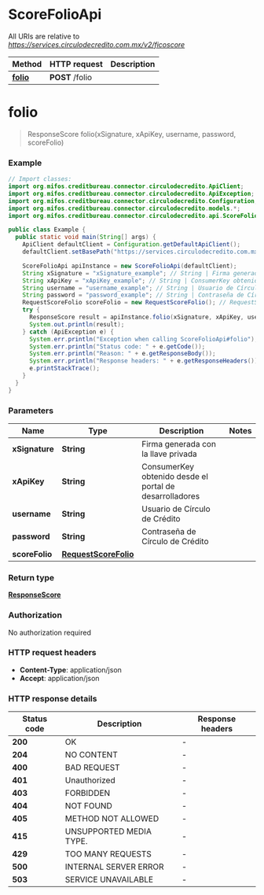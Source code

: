 # ScoreFolioApi

All URIs are relative to *https://services.circulodecredito.com.mx/v2/ficoscore*

| Method | HTTP request | Description |
|------------- | ------------- | -------------|
| [**folio**](ScoreFolioApi.md#folio) | **POST** /folio |  |


<a id="folio"></a>
# **folio**
> ResponseScore folio(xSignature, xApiKey, username, password, scoreFolio)





### Example
```java
// Import classes:
import org.mifos.creditbureau.connector.circulodecredito.ApiClient;
import org.mifos.creditbureau.connector.circulodecredito.ApiException;
import org.mifos.creditbureau.connector.circulodecredito.Configuration;
import org.mifos.creditbureau.connector.circulodecredito.models.*;
import org.mifos.creditbureau.connector.circulodecredito.api.ScoreFolioApi;

public class Example {
  public static void main(String[] args) {
    ApiClient defaultClient = Configuration.getDefaultApiClient();
    defaultClient.setBasePath("https://services.circulodecredito.com.mx/v2/ficoscore");

    ScoreFolioApi apiInstance = new ScoreFolioApi(defaultClient);
    String xSignature = "xSignature_example"; // String | Firma generada con la llave privada
    String xApiKey = "xApiKey_example"; // String | ConsumerKey obtenido desde el portal de desarrolladores
    String username = "username_example"; // String | Usuario de Círculo de Crédito
    String password = "password_example"; // String | Contraseña de Círculo de Crédito
    RequestScoreFolio scoreFolio = new RequestScoreFolio(); // RequestScoreFolio | 
    try {
      ResponseScore result = apiInstance.folio(xSignature, xApiKey, username, password, scoreFolio);
      System.out.println(result);
    } catch (ApiException e) {
      System.err.println("Exception when calling ScoreFolioApi#folio");
      System.err.println("Status code: " + e.getCode());
      System.err.println("Reason: " + e.getResponseBody());
      System.err.println("Response headers: " + e.getResponseHeaders());
      e.printStackTrace();
    }
  }
}
```

### Parameters

| Name | Type | Description  | Notes |
|------------- | ------------- | ------------- | -------------|
| **xSignature** | **String**| Firma generada con la llave privada | |
| **xApiKey** | **String**| ConsumerKey obtenido desde el portal de desarrolladores | |
| **username** | **String**| Usuario de Círculo de Crédito | |
| **password** | **String**| Contraseña de Círculo de Crédito | |
| **scoreFolio** | [**RequestScoreFolio**](RequestScoreFolio.md)|  | |

### Return type

[**ResponseScore**](ResponseScore.md)

### Authorization

No authorization required

### HTTP request headers

 - **Content-Type**: application/json
 - **Accept**: application/json

### HTTP response details
| Status code | Description | Response headers |
|-------------|-------------|------------------|
| **200** | OK |  -  |
| **204** | NO CONTENT |  -  |
| **400** | BAD REQUEST |  -  |
| **401** | Unauthorized |  -  |
| **403** | FORBIDDEN |  -  |
| **404** | NOT FOUND |  -  |
| **405** | METHOD NOT ALLOWED |  -  |
| **415** | UNSUPPORTED MEDIA TYPE. |  -  |
| **429** | TOO MANY REQUESTS |  -  |
| **500** | INTERNAL SERVER ERROR |  -  |
| **503** | SERVICE UNAVAILABLE |  -  |

